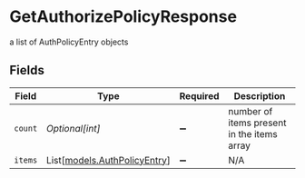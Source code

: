# GetAuthorizePolicyResponse

a list of AuthPolicyEntry objects


## Fields

| Field                                                        | Type                                                         | Required                                                     | Description                                                  |
| ------------------------------------------------------------ | ------------------------------------------------------------ | ------------------------------------------------------------ | ------------------------------------------------------------ |
| `count`                                                      | *Optional[int]*                                              | :heavy_minus_sign:                                           | number of items present in the items array                   |
| `items`                                                      | List[[models.AuthPolicyEntry](../models/authpolicyentry.md)] | :heavy_minus_sign:                                           | N/A                                                          |